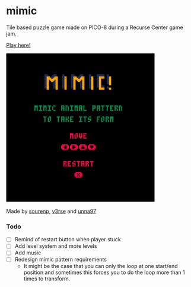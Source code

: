 # mimic
Tile based puzzle game made on PICO-8 during a Recurse Center game jam.

[Play here!](https://www.lexaloffle.com/bbs/?tid=37345)

![demo4](images/demo4.gif)

Made by [sourenp](https://github.com/sourenp), [v3rse](https://github.com/v3rse) and [unna97](https://github.com/unna97)

### Todo

- [ ] Remind of restart button when player stuck
- [ ] Add level system and more levels
- [ ] Add music
- [ ] Redesign mimic pattern requirements
  - It might be the case that you can only the loop at one start/end position and sometimes this forces you to do the loop more than 1 times to transform.
